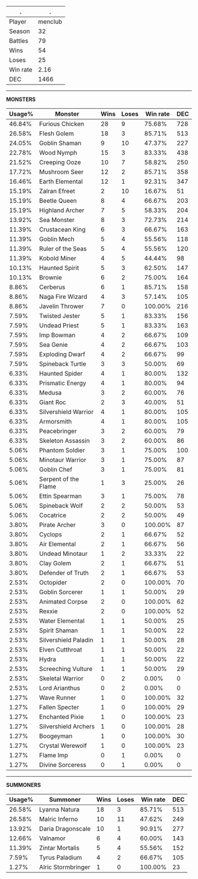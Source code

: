 .|.
|-|-
Player|menclub
Season|32
Battles|79
Wins|54
Loses|25
Win rate|2.16
DEC|1466

---
**MONSTERS**

Usage%|Monster|Wins|Loses|Win rate|DEC|
-|-|-|-|-|-|
46.84%|Furious Chicken|28|9|75.68%|728|
26.58%|Flesh Golem|18|3|85.71%|513|
24.05%|Goblin Shaman|9|10|47.37%|227|
22.78%|Wood Nymph|15|3|83.33%|438|
21.52%|Creeping Ooze|10|7|58.82%|250|
17.72%|Mushroom Seer|12|2|85.71%|358|
16.46%|Earth Elemental|12|1|92.31%|347|
15.19%|Zalran Efreet|2|10|16.67%|51|
15.19%|Beetle Queen|8|4|66.67%|203|
15.19%|Highland Archer|7|5|58.33%|204|
13.92%|Sea Monster|8|3|72.73%|214|
11.39%|Crustacean King|6|3|66.67%|163|
11.39%|Goblin Mech|5|4|55.56%|118|
11.39%|Ruler of the Seas|5|4|55.56%|120|
11.39%|Kobold Miner|4|5|44.44%|98|
10.13%|Haunted Spirit|5|3|62.50%|147|
10.13%|Brownie|6|2|75.00%|164|
8.86%|Cerberus|6|1|85.71%|158|
8.86%|Naga Fire Wizard|4|3|57.14%|105|
8.86%|Javelin Thrower|7|0|100.00%|216|
7.59%|Twisted Jester|5|1|83.33%|156|
7.59%|Undead Priest|5|1|83.33%|163|
7.59%|Imp Bowman|4|2|66.67%|109|
7.59%|Sea Genie|4|2|66.67%|103|
7.59%|Exploding Dwarf|4|2|66.67%|99|
7.59%|Spineback Turtle|3|3|50.00%|69|
6.33%|Haunted Spider|4|1|80.00%|132|
6.33%|Prismatic Energy|4|1|80.00%|94|
6.33%|Medusa|3|2|60.00%|76|
6.33%|Giant Roc|2|3|40.00%|51|
6.33%|Silvershield Warrior|4|1|80.00%|105|
6.33%|Armorsmith|4|1|80.00%|105|
6.33%|Peacebringer|3|2|60.00%|79|
6.33%|Skeleton Assassin|3|2|60.00%|86|
5.06%|Phantom Soldier|3|1|75.00%|100|
5.06%|Minotaur Warrior|3|1|75.00%|87|
5.06%|Goblin Chef|3|1|75.00%|81|
5.06%|Serpent of the Flame|1|3|25.00%|26|
5.06%|Ettin Spearman|3|1|75.00%|78|
5.06%|Spineback Wolf|2|2|50.00%|53|
5.06%|Cocatrice|2|2|50.00%|49|
3.80%|Pirate Archer|3|0|100.00%|87|
3.80%|Cyclops|2|1|66.67%|52|
3.80%|Air Elemental|2|1|66.67%|56|
3.80%|Undead Minotaur|1|2|33.33%|22|
3.80%|Clay Golem|2|1|66.67%|51|
3.80%|Defender of Truth|2|1|66.67%|53|
2.53%|Octopider|2|0|100.00%|70|
2.53%|Goblin Sorcerer|1|1|50.00%|29|
2.53%|Animated Corpse|2|0|100.00%|62|
2.53%|Rexxie|2|0|100.00%|52|
2.53%|Water Elemental|1|1|50.00%|25|
2.53%|Spirit Shaman|1|1|50.00%|22|
2.53%|Silvershield Paladin|1|1|50.00%|28|
2.53%|Elven Cutthroat|1|1|50.00%|22|
2.53%|Hydra|1|1|50.00%|22|
2.53%|Screeching Vulture|1|1|50.00%|29|
2.53%|Skeletal Warrior|0|2|0.00%|0|
2.53%|Lord Arianthus|0|2|0.00%|0|
1.27%|Wave Runner|1|0|100.00%|32|
1.27%|Fallen Specter|1|0|100.00%|29|
1.27%|Enchanted Pixie|1|0|100.00%|23|
1.27%|Silvershield Archers|1|0|100.00%|28|
1.27%|Boogeyman|1|0|100.00%|30|
1.27%|Crystal Werewolf|1|0|100.00%|23|
1.27%|Flame Imp|0|1|0.00%|0|
1.27%|Divine Sorceress|0|1|0.00%|0|

---
**SUMMONERS**

Usage%|Summoner|Wins|Loses|Win rate|DEC|
-|-|-|-|-|-|
26.58%|Lyanna Natura|18|3|85.71%|513|
26.58%|Malric Inferno|10|11|47.62%|249|
13.92%|Daria Dragonscale|10|1|90.91%|277|
12.66%|Valnamor|6|4|60.00%|143|
11.39%|Zintar Mortalis|5|4|55.56%|152|
7.59%|Tyrus Paladium|4|2|66.67%|105|
1.27%|Alric Stormbringer|1|0|100.00%|23|
